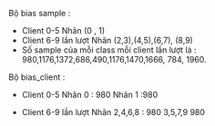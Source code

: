 Bộ bias sample :

- Client 0-5 Nhãn (0 , 1)
- Client 6-9 lần lượt Nhãn (2,3),(4,5),(6,7), (8,9)
- Số sample của mỗi class mỗi client lần lượt là : 980,1176,1372,686,490,1176,1470,1666, 784, 1960.

Bộ bias_client : 
* Client 0-5 Nhãn 0 : 980 Nhãn 1 :980
- Client 6-9 lần lượt Nhãn 2,4,6,8 : 980 3,5,7,9 980
